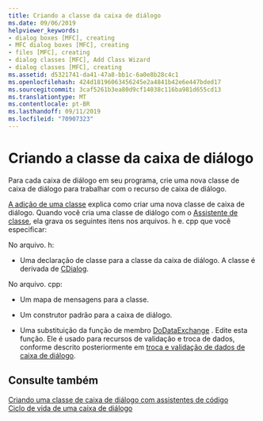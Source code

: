 ```yaml
---
title: Criando a classe da caixa de diálogo
ms.date: 09/06/2019
helpviewer_keywords:
- dialog boxes [MFC], creating
- MFC dialog boxes [MFC], creating
- files [MFC], creating
- dialog classes [MFC], Add Class Wizard
- dialog classes [MFC], creating
ms.assetid: d5321741-da41-47a8-bb1c-6a0e8b28c4c1
ms.openlocfilehash: 424d18196063456245e2a4841b42e6e447bded17
ms.sourcegitcommit: 3caf5261b3ea80d9cf14038c116ba981d655cd13
ms.translationtype: MT
ms.contentlocale: pt-BR
ms.lasthandoff: 09/11/2019
ms.locfileid: "70907323"
---
```

# <a name="creating-your-dialog-class"></a>Criando a classe da caixa de diálogo

Para cada caixa de diálogo em seu programa, crie uma nova classe de caixa de diálogo para trabalhar com o recurso de caixa de diálogo.

[A adição de uma classe](../ide/adding-a-class-visual-cpp.md) explica como criar uma nova classe de caixa de diálogo. Quando você cria uma classe de diálogo com o [Assistente de classe](reference/mfc-class-wizard.md), ela grava os seguintes itens nos arquivos. h e. cpp que você especificar:

No arquivo. h:

- Uma declaração de classe para a classe da caixa de diálogo. A classe é derivada de [CDialog](../mfc/reference/cdialog-class.md).

No arquivo. cpp:

- Um mapa de mensagens para a classe.

- Um construtor padrão para a caixa de diálogo.

- Uma substituição da função de membro [DoDataExchange](../mfc/reference/cwnd-class.md#dodataexchange) . Edite esta função. Ele é usado para recursos de validação e troca de dados, conforme descrito posteriormente em [troca e validação de dados de caixa de diálogo](../mfc/dialog-data-exchange-and-validation.md).

## <a name="see-also"></a>Consulte também

[Criando uma classe de caixa de diálogo com assistentes de código](../mfc/creating-a-dialog-class-with-code-wizards.md)<br/>
[Ciclo de vida de uma caixa de diálogo](../mfc/life-cycle-of-a-dialog-box.md)
